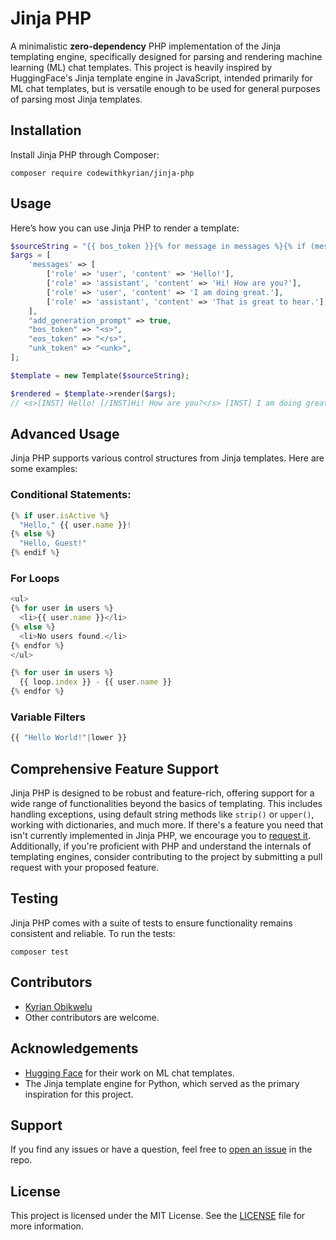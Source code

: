 # Jinja PHP

A minimalistic **zero-dependency** PHP implementation of the Jinja templating engine, specifically designed for parsing and rendering
machine learning (ML) chat templates. This project is heavily inspired by HuggingFace's Jinja template engine in
JavaScript, intended primarily for ML chat templates, but is versatile enough to be used for general purposes of parsing
most Jinja templates.

## Installation

Install Jinja PHP through Composer:

```shell
composer require codewithkyrian/jinja-php
```

## Usage

Here’s how you can use Jinja PHP to render a template:

```php
$sourceString = "{{ bos_token }}{% for message in messages %}{% if (message['role'] == 'user') != (loop.index0 % 2 == 0) %}{{ raise_exception('Conversation roles must alternate user/assistant/user/assistant/...') }}{% endif %}{% if message['role'] == 'user' %}{{ '[INST] ' + message['content'] + ' [/INST]' }}{% elif message['role'] == 'assistant' %}{{ message['content'] + eos_token + ' ' }}{% else %}{{ raise_exception('Only user and assistant roles are supported!') }}{% endif %}{% endfor %}";
$args = [
    'messages' => [
        ['role' => 'user', 'content' => 'Hello!'],
        ['role' => 'assistant', 'content' => 'Hi! How are you?'],
        ['role' => 'user', 'content' => 'I am doing great.'],
        ['role' => 'assistant', 'content' => 'That is great to hear.'],
    ],
    "add_generation_prompt" => true,
    "bos_token" => "<s>",
    "eos_token" => "</s>",
    "unk_token" => "<unk>",
];

$template = new Template($sourceString);

$rendered = $template->render($args);
// <s>[INST] Hello! [/INST]Hi! How are you?</s> [INST] I am doing great. [/INST]That is great to hear.</s> 
```

## Advanced Usage

Jinja PHP supports various control structures from Jinja templates. Here are some examples:

### Conditional Statements:

```js
{% if user.isActive %}
  "Hello," {{ user.name }}!
{% else %}
  "Hello, Guest!"
{% endif %}

```

### For Loops

```js
<ul>
{% for user in users %}
  <li>{{ user.name }}</li>
{% else %}
  <li>No users found.</li>
{% endfor %}
</ul>
```

```js
{% for user in users %}
  {{ loop.index }} - {{ user.name }}
{% endfor %}
```

### Variable Filters

```js
{{ "Hello World!"|lower }}
```

## Comprehensive Feature Support

Jinja PHP is designed to be robust and feature-rich, offering support for a wide range of functionalities beyond the
basics of templating. This includes handling exceptions, using default string methods like `strip()` or `upper()`,
working with dictionaries, and much more. If there's a feature you need that isn't currently implemented in Jinja PHP,
we encourage you to [request it](https://github.com/codewithkyrian/jinja-php/issues/new). Additionally, if you're
proficient with PHP and understand the internals of templating engines, consider contributing to the project by
submitting a pull request with your proposed feature.

## Testing

Jinja PHP comes with a suite of tests to ensure functionality remains consistent and reliable. To run the tests:

```
composer test
```

## Contributors

- [Kyrian Obikwelu](https://github.com/CodeWithKyrian)
- Other contributors are welcome.

## Acknowledgements

- [Hugging Face](https://huggingface.co/) for their work on ML chat templates.
- The Jinja template engine for Python, which served as the primary inspiration for this project.

## Support

If you find any issues or have a question, feel free
to [open an issue](https://github.com/CodeWithKyrian/jinja-php/issues/new/choose) in the repo.

## License

This project is licensed under the MIT License. See
the [LICENSE](https://github.com/codewithkyrian/jinja-php/blob/main/LICENSE) file for more information.